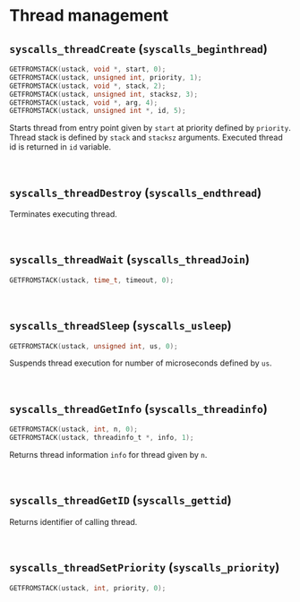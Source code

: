 # Thread management

## `syscalls_threadCreate` (`syscalls_beginthread`)

````C
GETFROMSTACK(ustack, void *, start, 0);
GETFROMSTACK(ustack, unsigned int, priority, 1);
GETFROMSTACK(ustack, void *, stack, 2);
GETFROMSTACK(ustack, unsigned int, stacksz, 3);
GETFROMSTACK(ustack, void *, arg, 4);
GETFROMSTACK(ustack, unsigned int *, id, 5);
````

Starts thread from entry point given by `start` at priority defined by `priority`. Thread stack is defined by `stack` and `stacksz` arguments. Executed thread id is returned in `id` variable.

<br>

## `syscalls_threadDestroy` (`syscalls_endthread`)

Terminates executing thread.

<br>

## `syscalls_threadWait` (`syscalls_threadJoin`)

````C
GETFROMSTACK(ustack, time_t, timeout, 0);
````

<br>

## `syscalls_threadSleep` (`syscalls_usleep`)

````C
GETFROMSTACK(ustack, unsigned int, us, 0);
````

Suspends thread execution for number of microseconds defined by `us`.

<br>

## `syscalls_threadGetInfo` (`syscalls_threadinfo`)

````C
GETFROMSTACK(ustack, int, n, 0);
GETFROMSTACK(ustack, threadinfo_t *, info, 1);
````

Returns thread information `info` for thread given by `n`.

<br>

## `syscalls_threadGetID` (`syscalls_gettid`)

Returns identifier of calling thread.

<br>

## `syscalls_threadSetPriority` (`syscalls_priority`)

````C
GETFROMSTACK(ustack, int, priority, 0);
````

<br>
